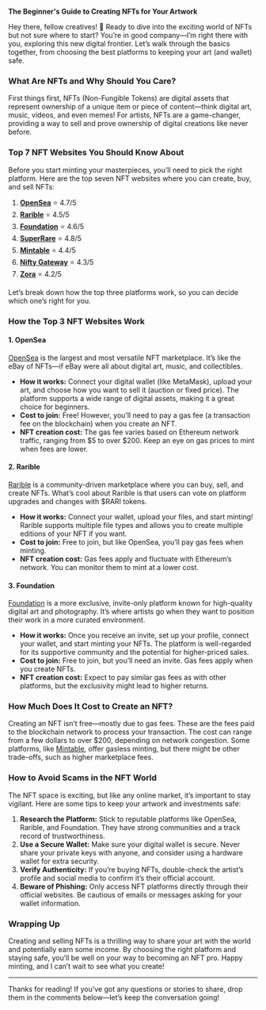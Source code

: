 **The Beginner's Guide to Creating NFTs for Your Artwork**

Hey there, fellow creatives! 🎨 Ready to dive into the exciting world of NFTs but not sure where to start? You’re in good company—I’m right there with you, exploring this new digital frontier. Let’s walk through the basics together, from choosing the best platforms to keeping your art (and wallet) safe.

### What Are NFTs and Why Should You Care?

First things first, NFTs (Non-Fungible Tokens) are digital assets that represent ownership of a unique item or piece of content—think digital art, music, videos, and even memes! For artists, NFTs are a game-changer, providing a way to sell and prove ownership of digital creations like never before.

### Top 7 NFT Websites You Should Know About

Before you start minting your masterpieces, you’ll need to pick the right platform. Here are the top seven NFT websites where you can create, buy, and sell NFTs:

1. **[OpenSea](https://opensea.io/)** ⭐ 4.7/5
2. **[Rarible](https://rarible.com/)** ⭐ 4.5/5
3. **[Foundation](https://foundation.app/)** ⭐ 4.6/5
4. **[SuperRare](https://www.superrare.com/)** ⭐ 4.8/5
5. **[Mintable](https://mintable.app/)** ⭐ 4.4/5
6. **[Nifty Gateway](https://niftygateway.com/)** ⭐ 4.3/5
7. **[Zora](https://zora.co/)** ⭐ 4.2/5

Let’s break down how the top three platforms work, so you can decide which one’s right for you.

### How the Top 3 NFT Websites Work

#### 1. **OpenSea**
[OpenSea](https://opensea.io/) is the largest and most versatile NFT marketplace. It’s like the eBay of NFTs—if eBay were all about digital art, music, and collectibles.

- **How it works:** Connect your digital wallet (like MetaMask), upload your art, and choose how you want to sell it (auction or fixed price). The platform supports a wide range of digital assets, making it a great choice for beginners.
- **Cost to join:** Free! However, you’ll need to pay a gas fee (a transaction fee on the blockchain) when you create an NFT.
- **NFT creation cost:** The gas fee varies based on Ethereum network traffic, ranging from $5 to over $200. Keep an eye on gas prices to mint when fees are lower.

#### 2. **Rarible**
[Rarible](https://rarible.com/) is a community-driven marketplace where you can buy, sell, and create NFTs. What’s cool about Rarible is that users can vote on platform upgrades and changes with $RARI tokens.

- **How it works:** Connect your wallet, upload your files, and start minting! Rarible supports multiple file types and allows you to create multiple editions of your NFT if you want.
- **Cost to join:** Free to join, but like OpenSea, you’ll pay gas fees when minting.
- **NFT creation cost:** Gas fees apply and fluctuate with Ethereum’s network. You can monitor them to mint at a lower cost.

#### 3. **Foundation**
[Foundation](https://foundation.app/) is a more exclusive, invite-only platform known for high-quality digital art and photography. It’s where artists go when they want to position their work in a more curated environment.

- **How it works:** Once you receive an invite, set up your profile, connect your wallet, and start minting your NFTs. The platform is well-regarded for its supportive community and the potential for higher-priced sales.
- **Cost to join:** Free to join, but you’ll need an invite. Gas fees apply when you create NFTs.
- **NFT creation cost:** Expect to pay similar gas fees as with other platforms, but the exclusivity might lead to higher returns.

### How Much Does It Cost to Create an NFT?

Creating an NFT isn’t free—mostly due to gas fees. These are the fees paid to the blockchain network to process your transaction. The cost can range from a few dollars to over $200, depending on network congestion. Some platforms, like [Mintable](https://mintable.app/), offer gasless minting, but there might be other trade-offs, such as higher marketplace fees.

### How to Avoid Scams in the NFT World

The NFT space is exciting, but like any online market, it’s important to stay vigilant. Here are some tips to keep your artwork and investments safe:

1. **Research the Platform:** Stick to reputable platforms like OpenSea, Rarible, and Foundation. They have strong communities and a track record of trustworthiness.
2. **Use a Secure Wallet:** Make sure your digital wallet is secure. Never share your private keys with anyone, and consider using a hardware wallet for extra security.
3. **Verify Authenticity:** If you’re buying NFTs, double-check the artist’s profile and social media to confirm it’s their official account.
4. **Beware of Phishing:** Only access NFT platforms directly through their official websites. Be cautious of emails or messages asking for your wallet information.

### Wrapping Up

Creating and selling NFTs is a thrilling way to share your art with the world and potentially earn some income. By choosing the right platform and staying safe, you’ll be well on your way to becoming an NFT pro. Happy minting, and I can’t wait to see what you create!

---

Thanks for reading! If you’ve got any questions or stories to share, drop them in the comments below—let’s keep the conversation going!